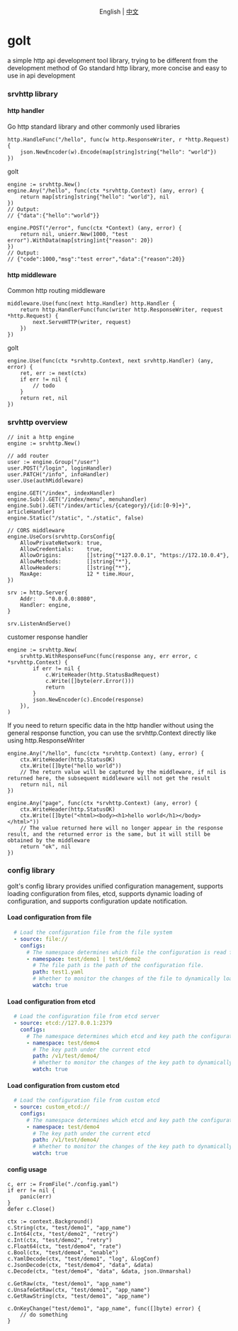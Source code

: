 <p align="center">
    <br> English | <a href="README-CN.md">中文</a>
</p>

# golt
a simple http api development tool library, trying to be different from the development method of Go standard http
library, more concise and easy to use in api development

### srvhttp library
#### http handler
Go http standard library and other commonly used libraries
```
http.HandleFunc("/hello", func(w http.ResponseWriter, r *http.Request) {
    json.NewEncoder(w).Encode(map[string]string{"hello": "world"})
})
```
golt
```
engine := srvhttp.New()
engine.Any("/hello", func(ctx *srvhttp.Context) (any, error) {
    return map[string]string{"hello": "world"}, nil
})
// Output:
// {"data":{"hello":"world"}}

engine.POST("/error", func(ctx *Context) (any, error) {
    return nil, unierr.New(1000, "test error").WithData(map[string]int{"reason": 20})
})
// Output:
// {"code":1000,"msg":"test error","data":{"reason":20}}
```
#### http middleware
Common http routing middleware
```
middleware.Use(func(next http.Handler) http.Handler {
    return http.HandlerFunc(func(writer http.ResponseWriter, request *http.Request) {
        next.ServeHTTP(writer, request)
    })
})
```
golt
```
engine.Use(func(ctx *srvhttp.Context, next srvhttp.Handler) (any, error) {
    ret, err := next(ctx)
    if err != nil {
        // todo
    }
    return ret, nil
})
```

### srvhttp overview
```
// init a http engine
engine := srvhttp.New()

// add router
user := engine.Group("/user")
user.POST("/login", loginHandler)
user.PATCH("/info", infoHandler)
user.Use(authMiddleware)

engine.GET("/index", indexHandler)
engine.Sub().GET("/index/menu", menuhandler)
engine.Sub().GET("/index/articles/{category}/{id:[0-9]+}", articleHandler)
engine.Static("/static", "./static", false)

// CORS middleware
engine.UseCors(srvhttp.CorsConfig{
    AllowPrivateNetwork: true,
    AllowCredentials:    true,
    AllowOrigins:        []string{"*127.0.0.1", "https://172.10.0.4"},
    AllowMethods:        []string{"*"},
    AllowHeaders:        []string{"*"},
    MaxAge:              12 * time.Hour,
})

srv := http.Server{
    Addr:    "0.0.0.0:8080",
    Handler: engine,
}

srv.ListenAndServe()
```

customer response handler
```
engine := srvhttp.New(
    srvhttp.WithResponseFunc(func(response any, err error, c *srvhttp.Context) {
        if err != nil {
            c.WriteHeader(http.StatusBadRequest)
            c.Write([]byte(err.Error()))
            return
        }
        json.NewEncoder(c).Encode(response)
    }),
)
```

If you need to return specific data in the http handler without using the general response function, you can use the srvhttp.Context directly like using http.ResponseWriter
```
engine.Any("/hello", func(ctx *srvhttp.Context) (any, error) {
    ctx.WriteHeader(http.StatusOK)
    ctx.Write([]byte("hello world"))
    // The return value will be captured by the middleware, if nil is returned here, the subsequent middleware will not get the result
    return nil, nil
})

engine.Any("page", func(ctx *srvhttp.Context) (any, error) {
    ctx.WriteHeader(http.StatusOK)
    ctx.Write([]byte("<html><body><h1>hello world</h1></body></html>"))
    // The value returned here will no longer appear in the response result, and the returned error is the same, but it will still be obtained by the middleware
    return "ok", nil
})
```

### config library
golt's config library provides unified configuration management, supports loading configuration from files,
etcd, supports dynamic loading of configuration, and supports configuration update notification.

#### Load configuration from file
```yaml
  # Load the configuration file from the file system
  - source: file://
    configs:
      # The namespace determines which file the configuration is read from.
      - namespace: test/demo1 | test/demo2
        # The file path is the path of the configuration file.
        path: test1.yaml
        # Whether to monitor the changes of the file to dynamically load the configuration
        watch: true
```

#### Load configuration from etcd
```yaml
  # Load the configuration file from etcd server
  - source: etcd://127.0.0.1:2379
    configs:
      # The namespace determines which etcd and key path the configuration is read from.
      - namespace: test/demo4
        # The key path under the current etcd
        path: /v1/test/demo4/
        # Whether to monitor the changes of the key path to dynamically load the configuration
        watch: true
```
#### Load configuration from custom etcd
```yaml
  # Load the configuration file from custom etcd
  - source: custom_etcd://
    configs:
      # The namespace determines which etcd and key path the configuration is read from.
      - namespace: test/demo4
        # The key path under the current etcd
        path: /v1/test/demo4/
        # Whether to monitor the changes of the key path to dynamically load the configuration
        watch: true
```

#### config usage
```
c, err := FromFile("./config.yaml") 
if err != nil {
    panic(err)
}
defer c.Close()

ctx := context.Background()
c.String(ctx, "test/demo1", "app_name")
c.Int64(ctx, "test/demo2", "retry")
c.Int(ctx, "test/demo2", "retry")
c.Float64(ctx, "test/demo4", "rate")
c.Bool(ctx, "test/demo4", "enable")
c.YamlDecode(ctx, "test/demo1", "log", &logConf)
c.JsonDecode(ctx, "test/demo4", "data", &data)
c.Decode(ctx, "test/demo4", "data", &data, json.Unmarshal)

c.GetRaw(ctx, "test/demo1", "app_name")
c.UnsafeGetRaw(ctx, "test/demo1", "app_name")
c.GetRawString(ctx, "test/demo1", "app_name")

c.OnKeyChange("test/demo1", "app_name", func([]byte) error) {
    // do something
}
```
        